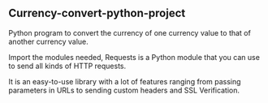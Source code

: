 ## Currency-convert-python-project

Python program to convert the currency of one currency value to that of another currency value.

Import the modules needed, Requests is a Python module that you can use to send all kinds of HTTP requests. 

It is an easy-to-use library with a lot of features ranging from passing parameters in URLs to sending custom headers and SSL Verification.
